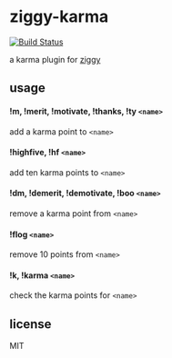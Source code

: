 ziggy-karma
====

[![Build Status](https://travis-ci.org/jarofghosts/ziggy-karma.png?branch=master)](https://travis-ci.org/jarofghosts/ziggy-karma)

a karma plugin for [ziggy](https://github.com/jarofghosts/ziggy)

## usage

#### !m, !merit, !motivate, !thanks, !ty `<name>`

add a karma point to `<name>`

#### !highfive, !hf `<name>`

add ten karma points to `<name>`

#### !dm, !demerit, !demotivate, !boo `<name>`

remove a karma point from `<name>`

#### !flog `<name>`

remove 10 points from `<name>`

#### !k, !karma `<name>`

check the karma points for `<name>`

## license

MIT
